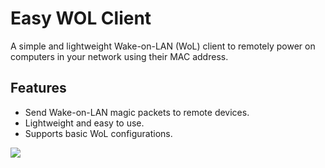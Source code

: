 # Easy WOL Client

A simple and lightweight Wake-on-LAN (WoL) client to remotely power on computers in your network using their MAC address.

## Features
- Send Wake-on-LAN magic packets to remote devices.
- Lightweight and easy to use.
- Supports basic WoL configurations.

<img src="https://i.imgur.com/uyVbaoO.png"/>